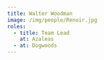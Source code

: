 ```yaml
---
title: Walter Woodman
image: /img/people/Renoir.jpg
roles:
  - title: Team Lead
    at: Azaleas
  - at: Dogwoods
---
```

